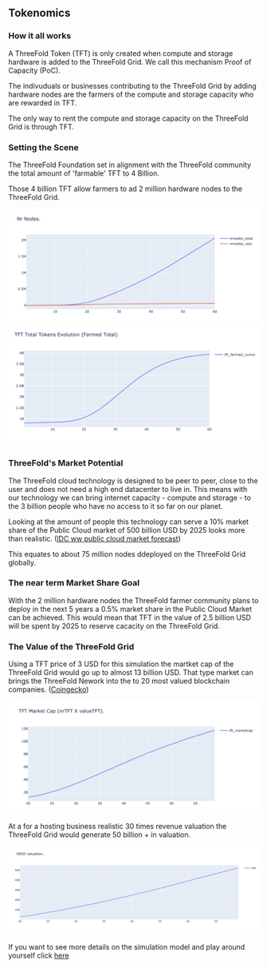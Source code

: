 ## Tokenomics


### How it all works

A ThreeFold Token (TFT) is only created when compute and storage hardware is added to the ThreeFold Grid. We call this mechanism Proof of Capacity (PoC).

The indivuduals or businesses contributing to the ThreeFold Grid by adding hardware nodes are the farmers of the compute and storage capacity who are rewarded in TFT.

The only way to rent the compute and storage capacity on the ThreeFold Grid is through TFT.

### Setting the Scene

The ThreeFold Foundation set in alignment with the ThreeFold community the total amount of 'farmable' TFT to 4 Billion.

Those 4 billion TFT allow farmers to ad 2 million hardware nodes to the ThreeFold Grid.

![](img/2bnodes.png)

![](img/tftfarmed4b.png)


### ThreeFold's Market Potential

The ThreeFold cloud technology is designed to be peer to peer, close to the user and does not need a high end datacenter to live in.
This means with our technology we can bring internet capacity - compute and storage - to the 3 billion people who have no access to it so far on our planet.

Looking at the amount of people this technology can serve a 10% market share of the Public Cloud market of 500 billion USD by 2025 looks more than realistic. ([IDC ww public cloud market forecast](https://www.idc.com/getdoc.jsp?containerId=prUS45340719))

This equates to about 75 million nodes ddeployed on the ThreeFold Grid globally.

### The near term Market Share Goal

With the 2 million hardware nodes the ThreeFold farmer community plans to deploy in the next 5 years a 0.5% market share in the Public Cloud Market can be achieved. This would mean that TFT in the value of 2.5 billion USD will be spent by 2025 to reserve cacacity on the ThreeFold Grid.


### The Value of the ThreeFold Grid

Using a TFT price of 3 USD for this simulation the martket cap of the ThreeFold Grid would go up to almost 13 billion USD. That type market can brings the ThreeFold Nework into the to 20 most valued blockchain companies. ([Coingecko](https://www.coingecko.com/en))

![](img/marketcap4b.png)

At a for a hosting business realistic 30 times revenue valuation the ThreeFold Grid would generate 50 billion + in valuation. 

![](img/valuationb4.png)


If you want to see more details on the simulation model and play around yourself click [here](https://sdk3.threefold.io/#/simulator_install)
